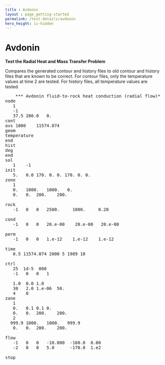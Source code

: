 ```yaml
---
title : Avdonin
layout : page_getting-started
permalink: /test-details/avdonin
hero_height: is-hidden
---
```


# Avdonin

**Test the Radial Heat and Mass Transfer Problem**

Compares the generated contour and history files to old contour and history files that are known to be correct. For contour files, only the temperature values at time 2 are tested. For history files, all temperature values are tested.

<pre>
	*** Avdonin fluid-to-rock heat conduction (radial flow)***
node
   1
   -1
   37.5	200.0	0.
cont
avs	1000	11574.074
geom
temperature
end
hist 
deg
end
sol
   1	-1
init
   5.	0.0	170. 0. 0. 170. 0. 0.
zone
   1 
   0.	1000.	1000.	0.   
   0.	0.	200.	200.

rock
   -1	0	0	2500.     1000.     0.20

cond
   -1	0	0	20.e-00    20.e-00   20.e-00

perm
   -1	0	0	1.e-12    1.e-12    1.e-12

time
   0.5 11574.074 2000 5 1989 10

ctrl
   25  1d-5  008
   -1	0	0	1

   1.0	0.0	1.0
   30	2.0	1.e-06	50.
   4	0
zone
   1
   0.	0.1	0.1	0.   
   0.	0.	200.	200.
   2
  999.9	1000.	1000.	999.9   
   0.	0.	200.	200.

flow
   -1	0	0	-10.000  -160.0  0.00
   -2	0	0	5.0      -170.0  1.e2

stop
</pre>